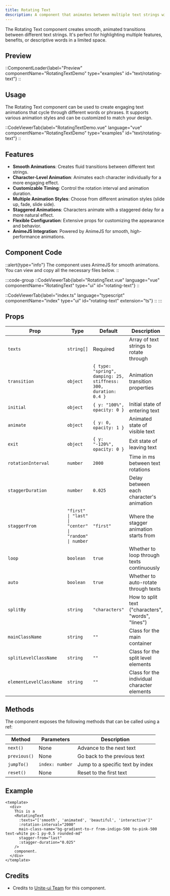 ```yaml
---
title: Rotating Text
description: A component that animates between multiple text strings with smooth transitions.
---
```


The Rotating Text component creates smooth, animated transitions between different text strings. It's perfect for highlighting multiple features, benefits, or descriptive words in a limited space.

## Preview

::ComponentLoader{label="Preview" componentName="RotatingTextDemo" type="examples" id="text/rotating-text"}
::

## Usage

The Rotating Text component can be used to create engaging text animations that cycle through different words or phrases. It supports various animation styles and can be customized to match your design.

::CodeViewerTab{label="RotatingTextDemo.vue" language="vue" componentName="RotatingTextDemo" type="examples" id="text/rotating-text"}
::

## Features

- **Smooth Animations**: Creates fluid transitions between different text strings.
- **Character-Level Animation**: Animates each character individually for a more engaging effect.
- **Customizable Timing**: Control the rotation interval and animation duration.
- **Multiple Animation Styles**: Choose from different animation styles (slide up, fade, slide side).
- **Staggered Animations**: Characters animate with a staggered delay for a more natural effect.
- **Flexible Configuration**: Extensive props for customizing the appearance and behavior.
- **AnimeJS Integration**: Powered by AnimeJS for smooth, high-performance animations.

## Component Code

::alert{type="info"}
The component uses AnimeJS for smooth animations. You can view and copy all the necessary files below.
::

:::code-group
::CodeViewerTab{label="RotatingText.vue" language="vue" componentName="RotatingText" type="ui" id="rotating-text"}
::

::CodeViewerTab{label="index.ts" language="typescript" componentName="index" type="ui" id="rotating-text" extension="ts"}
::
:::

## Props

| Prop                    | Type                                                  | Default                                                          | Description                                        |
| ----------------------- | ----------------------------------------------------- | ---------------------------------------------------------------- | -------------------------------------------------- |
| `texts`                 | `string[]`                                            | Required                                                         | Array of text strings to rotate through            |
| `transition`            | `object`                                              | `{ type: "spring", damping: 25, stiffness: 300, duration: 0.4 }` | Animation transition properties                    |
| `initial`               | `object`                                              | `{ y: "100%", opacity: 0 }`                                      | Initial state of entering text                     |
| `animate`               | `object`                                              | `{ y: 0, opacity: 1 }`                                           | Animated state of visible text                     |
| `exit`                  | `object`                                              | `{ y: "-120%", opacity: 0 }`                                     | Exit state of leaving text                         |
| `rotationInterval`      | `number`                                              | `2000`                                                           | Time in ms between text rotations                  |
| `staggerDuration`       | `number`                                              | `0.025`                                                          | Delay between each character's animation           |
| `staggerFrom`           | `"first" \| "last" \| "center" \| "random" \| number` | `"first"`                                                        | Where the stagger animation starts from            |
| `loop`                  | `boolean`                                             | `true`                                                           | Whether to loop through texts continuously         |
| `auto`                  | `boolean`                                             | `true`                                                           | Whether to auto-rotate through texts               |
| `splitBy`               | `string`                                              | `"characters"`                                                   | How to split text ("characters", "words", "lines") |
| `mainClassName`         | `string`                                              | `""`                                                             | Class for the main container                       |
| `splitLevelClassName`   | `string`                                              | `""`                                                             | Class for the split level elements                 |
| `elementLevelClassName` | `string`                                              | `""`                                                             | Class for the individual character elements        |

## Methods

The component exposes the following methods that can be called using a ref:

| Method       | Parameters      | Description                      |
| ------------ | --------------- | -------------------------------- |
| `next()`     | None            | Advance to the next text         |
| `previous()` | None            | Go back to the previous text     |
| `jumpTo()`   | `index: number` | Jump to a specific text by index |
| `reset()`    | None            | Reset to the first text          |

## Example

```vue
<template>
  <div>
    This is a
    <RotatingText
      :texts="['smooth', 'animated', 'beautiful', 'interactive']"
      :rotation-interval="2000"
      main-class-name="bg-gradient-to-r from-indigo-500 to-pink-500 text-white px-1 py-0.5 rounded-md"
      stagger-from="last"
      :stagger-duration="0.025"
    />
    component.
  </div>
</template>
```

## Credits

- Credits to [Unite-ui Team](https://github.com/inivert/unite-ui) for this component.
